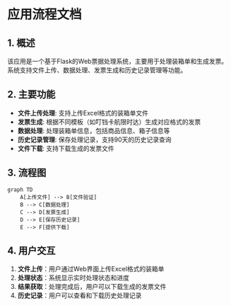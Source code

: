 # 应用流程文档

## 1. 概述
该应用是一个基于Flask的Web票据处理系统，主要用于处理装箱单和生成发票。系统支持文件上传、数据处理、发票生成和历史记录管理等功能。

## 2. 主要功能
- **文件上传处理**: 支持上传Excel格式的装箱单文件
- **发票生成**: 根据不同模板（如叮铛卡航限时达）生成对应格式的发票
- **数据处理**: 处理装箱单信息，包括商品信息、箱子信息等
- **历史记录管理**: 保存处理记录，支持90天的历史记录查询
- **文件下载**: 支持下载生成的发票文件

## 3. 流程图
```mermaid
graph TD
    A[上传文件] --> B[文件验证]
    B --> C[数据处理]
    C --> D[发票生成]
    D --> E[保存历史记录]
    E --> F[提供下载]
```

## 4. 用户交互
1. **文件上传**：用户通过Web界面上传Excel格式的装箱单
2. **处理状态**：系统显示实时处理状态和进度
3. **结果获取**：处理完成后，用户可以下载生成的发票文件
4. **历史记录**：用户可以查看和下载历史处理记录
